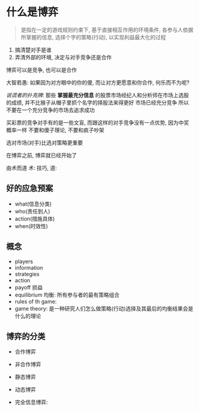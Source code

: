 # 什么是博弈
> 是指在一定的游戏规则约束下, 基于直接相互作用的环境条件, 各参与人依据所掌握的信息, 选择个字的策略(行动), 以实现利益最大化的过程

1. 搞清楚对手是谁
2. 弄清外部的环境, 决定与对手竞争还是合作

博弈可以是竞争, 也可以是合作

大智若愚:
如果因为对方眼中的你的傻, 而让对方更愿意和你合作, 何乐而不为呢?

*说谎者的扑克牌*: 那些 **掌握最充分信息** 的股票市场经纪人和分析师在市场上选股的成绩, 并不比猴子从帽子里抓个名字的择股法来得更好
市场已经充分竞争
所以不要在一个充分竞争的市场去追求成功

买彩票的竞争对手有的是一些文盲, 而跟这样的对手竞争没有一点优势, 因为中奖概率一样
不要和傻子理论, 不要和疯子吵架

选对市场(对手)比选对策略更重要

在博弈之前, 博弈就已经开始了  

由术而道 术: 技巧, 道:

## 好的应急预案
- what(信息分类)
- who(责任到人)
- action(措施具体)
- when(时效性)

## 概念
- players
- information
- strategies
- action
- payoff 损益
- equilibrium 均衡: 所有参与者的最有策略组合
- rules of th game:
- game theory: 是一种研究人们怎么做策略(行动)选择及其最后的均衡结果会是什么的理论

## 博弈的分类
- 合作博弈
- 非合作博弈

- 静态博弈
- 动态博弈

- 完全信息博弈: 
